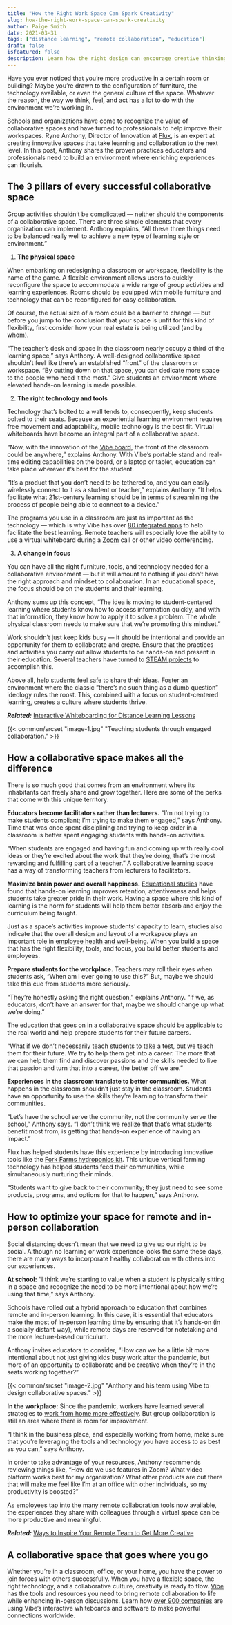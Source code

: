 ```yaml
---
title: "How the Right Work Space Can Spark Creativity"
slug: how-the-right-work-space-can-spark-creativity
author: Paige Smith
date: 2021-03-31
tags: ["distance learning", "remote collaboration", "education"]
draft: false
isfeatured: false
description: Learn how the right design can encourage creative thinking and collaboration at school or at work.
---
```




Have you ever noticed that you’re more productive in a certain room or building? Maybe you’re drawn to the configuration of furniture, the technology available, or even the general culture of the space. Whatever the reason, the way we think, feel, and act has a lot to do with the environment we’re working in.

Schools and organizations have come to recognize the value of collaborative spaces and have turned to professionals to help improve their workspaces. Ryne Anthony, Director of Innovation at [Flux](https://fluxspace.io/), is an expert at creating innovative spaces that take learning and collaboration to the next level. In this post, Anthony shares the proven practices educators and professionals need to build an environment where enriching experiences can flourish.

## The 3 pillars of every successful collaborative space

Group activities shouldn’t be complicated — neither should the components of a collaborative space. There are three simple elements that every organization can implement. Anthony explains, “All these three things need to be balanced really well to achieve a new type of learning style or environment.”


1. **The physical space**

When embarking on redesigning a classroom or workspace, flexibility is the name of the game. A flexible environment allows users to quickly reconfigure the space to accommodate a wide range of group activities and learning experiences. Rooms should be equipped with mobile furniture and technology that can be reconfigured for easy collaboration.

Of course, the actual size of a room could be a barrier to change — but before you jump to the conclusion that your space is unfit for this kind of flexibility, first consider how your real estate is being utilized (and by whom).

“The teacher’s desk and space in the classroom nearly occupy a third of the learning space,” says Anthony. A well-designed collaborative space shouldn’t feel like there’s an established “front” of the classroom or workspace. “By cutting down on that space, you can dedicate more space to the people who need it the most.” Give students an environment where elevated hands-on learning is made possible.


2. **The right technology and tools**

Technology that’s bolted to a wall tends to, consequently, keep students bolted to their seats. Because an experiential learning environment requires free movement and adaptability, mobile technology is the best fit. Virtual whiteboards have become an integral part of a collaborative space.

“Now, with the innovation of the [Vibe board](https://vibe.us/hardware/), the front of the classroom could be anywhere,” explains Anthony. With Vibe’s portable stand and real-time editing capabilities on the board, or a laptop or tablet, education can take place wherever it’s best for the student.

“It’s a product that you don’t need to be tethered to, and you can easily wirelessly connect to it as a student or teacher,” explains Anthony. “It helps facilitate what 21st-century learning should be in terms of streamlining the process of people being able to connect to a device.”

The programs you use in a classroom are just as important as the technology — which is why Vibe has over [80 integrated apps](https://vibe.us/android-app-store/) to help facilitate the best learning. Remote teachers will especially love the ability to use a virtual whiteboard during a [Zoom](https://zoom.us/) call or other video conferencing.


3. **A change in focus**

You can have all the right furniture, tools, and technology needed for a collaborative environment — but it will amount to nothing if you don’t have the right approach and mindset to collaboration. In an educational space, the focus should be on the students and their learning.

Anthony sums up this concept, “The idea is moving to student-centered learning where students know how to access information quickly, and with that information, they know how to apply it to solve a problem. The whole physical classroom needs to make sure that we’re promoting this mindset.”

Work shouldn’t just keep kids busy — it should be intentional and provide an opportunity for them to collaborate and create. Ensure that the practices and activities you carry out allow students to be hands-on and present in their education. Several teachers have turned to [STEAM projects](https://fluxspace.io/fluxosc/) to accomplish this.

Above all, [help students feel safe](https://wabisabilearning.com/blogs/inquiry/create-safe-learning-environments) to share their ideas. Foster an environment where the classic “there’s no such thing as a dumb question” ideology rules the roost. This, combined with a focus on student-centered learning, creates a culture where students thrive.

***Related:*** [Interactive Whiteboarding for Distance Learning Lessons](https://vibe.us/blog/interactive-whiteboarding-for-distance-learning-lessons/)

{{< common/srcset "image-1.jpg" "Teaching students through engaged collaboration." >}}

## How a collaborative space makes all the difference

There is so much good that comes from an environment where its inhabitants can freely share and grow together. Here are some of the perks that come with this unique territory:
 
**Educators become facilitators rather than lecturers.**
“I’m not trying to make students compliant; I’m trying to make them engaged,” says Anthony. Time that was once spent disciplining and trying to keep order in a classroom is better spent engaging students with hands-on activities.

“When students are engaged and having fun and coming up with really cool ideas or they’re excited about the work that they’re doing, that’s the most rewarding and fulfilling part of a teacher.” A collaborative learning space has a way of transforming teachers from lecturers to facilitators.

**Maximize brain power and overall happiness.**
[Educational studies](https://www.byf.org/news-item/is-hands-on-learning-better/) have found that hands-on learning improves retention, attentiveness and helps students take greater pride in their work. Having a space where this kind of learning is the norm for students will help them better absorb and enjoy the curriculum being taught.

Just as a space’s activities improve students’ capacity to learn, studies also indicate that the overall design and layout of a workspace plays an important role in [employee health and well-being](https://www.forbes.com/sites/alankohll/2019/01/24/how-your-office-space-impacts-employee-wellbeing/?sh=3f6cab9664f3). When you build a space that has the right flexibility, tools, and focus, you build better students and employees.
 
**Prepare students for the workplace.**
Teachers may roll their eyes when students ask, “When am I ever going to use this?” But, maybe we should take this cue from students more seriously.

“They’re honestly asking the right question,” explains Anthony. “If we, as educators, don’t have an answer for that, maybe we should change up what we’re doing.”

The education that goes on in a collaborative space should be applicable to the real world and help prepare students for their future careers.

“What if we don’t necessarily teach students to take a test, but we teach them for their future. We try to help them get into a career. The more that we can help them find and discover passions and the skills needed to live that passion and turn that into a career, the better off we are.”

**Experiences in the classroom translate to better communities.**
What happens in the classroom shouldn’t just stay in the classroom. Students have an opportunity to use the skills they’re learning to transform their communities.

“Let’s have the school serve the community, not the community serve the school,” Anthony says. “I don’t think we realize that that’s what students benefit most from, is getting that hands-on experience of having an impact.”

Flux has helped students have this experience by introducing innovative tools like the [Fork Farms hydroponics kit](https://fluxspace.io/partners2/forkfarms/). This unique vertical farming technology has helped students feed their communities, while simultaneously nurturing their minds.

“Students want to give back to their community; they just need to see some products, programs, and options for that to happen,” says Anthony. 

## How to optimize your space for remote and in-person collaboration

Social distancing doesn’t mean that we need to give up our right to be social. Although no learning or work experience looks the same these days, there are many ways to incorporate healthy collaboration with others into our experiences.
 
**At school:**
“I think we’re starting to value when a student is physically sitting in a space and recognize the need to be more intentional about how we’re using that time,” says Anthony.

Schools have rolled out a hybrid approach to education that combines remote and in-person learning. In this case, it is essential that educators make the most of in-person learning time by ensuring that it’s hands-on (in a socially distant way), while remote days are reserved for notetaking and the more lecture-based curriculum.

Anthony invites educators to consider, “How can we be a little bit more intentional about not just giving kids busy work after the pandemic, but more of an opportunity to collaborate and be creative when they’re in the seats working together?”

{{< common/srcset "image-2.jpg" "Anthony and his team using Vibe to design collaborative spaces." >}}


**In the workplace:**
Since the pandemic, workers have learned several strategies to [work from home more effectively](https://www.nytimes.com/2020/06/21/business/work-home-coronavirus.html). But group collaboration is still an area where there is room for improvement.

“I think in the business place, and especially working from home, make sure that you’re leveraging the tools and technology you have access to as best as you can,” says Anthony.

In order to take advantage of your resources, Anthony recommends reviewing things like, “How do we use features in Zoom? What video platform works best for my organization? What other products are out there that will make me feel like I’m at an office with other individuals, so my productivity is boosted?”

As employees tap into the many [remote collaboration tools](https://vibe.us/blog/remote-collaboration-tools-for-your-business-needs/) now available, the experiences they share with colleagues through a virtual space can be more productive and meaningful.

***Related:*** [Ways to Inspire Your Remote Team to Get More Creative](https://vibe.us/blog/ways-to-inspire-your-remote-team-to-get-more-creative/)

## A collaborative space that goes where you go

Whether you’re in a classroom, office, or your home, you have the power to join forces with others successfully. When you have a flexible space, the right technology, and a collaborative culture, creativity is ready to flow. [Vibe](https://vibe.us/) has the tools and resources you need to bring remote collaboration to life while enhancing in-person discussions. Learn how [over 900 companies](https://vibe.us/customer/) are using Vibe’s interactive whiteboards and software to make powerful connections worldwide.
